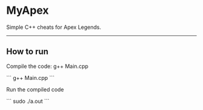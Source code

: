 # MyApex
Simple C++ cheats for Apex Legends.
***
## How to run
<p>Compile the code: g++ Main.cpp</p>
```
g++ Main.cpp
```
<p>Run the compiled code</p>
```
sudo ./a.out
```